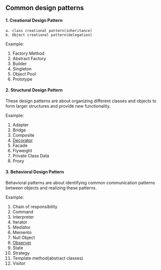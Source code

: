 ## Common design patterns 
#### 1. Creational Design Pattern
    a. class creational pattern(inheritance)
    b. Object creational pattern(delegation)

Example:
1. Factory Method
2. Abstract Factory
3. Builder
4. Singleton
5. Object Pool
6. Prototype
    
#### 2. Structural Design Pattern
These design patterns are about organizing different classes and objects to form 
larger structures and provide new functionality.

Example:
1. Adapter
2. Bridge
3. Composite
4. [Decorator](https://github.com/yogitaupadhyay/LowLevelDesign/tree/master/DecoratorDesignPattern/Pizza)
5. Facade 
6. Flyweight
7. Private Class Data 
8. Proxy

#### 3. Behavioral Design Pattern
Behavioral patterns are about identifying common communication patterns between 
objects and realizing these patterns. 

Example:
1. Chain of responsibility
2. Command 
3. Interpreter
4. Iterator
5. Mediator
6. Memento
7. Null Object 
8. [Observer](https://en.wikipedia.org/wiki/Observer_pattern)
9. State
9. Strategy 
10. Template method(abstract classes)
11. Visitor 

    